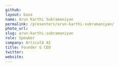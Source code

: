 ```yaml
---
github:
layout: base
name: Arun Karthi Subramaniyan
permalink: /presenters/arun-karthi-subramaniyan/
photo_url:
slug: arun-karthi-subramaniyan
role: Speaker
company: Articul8 AI
title: Founder & CEO
twitter:
website:
---
```

